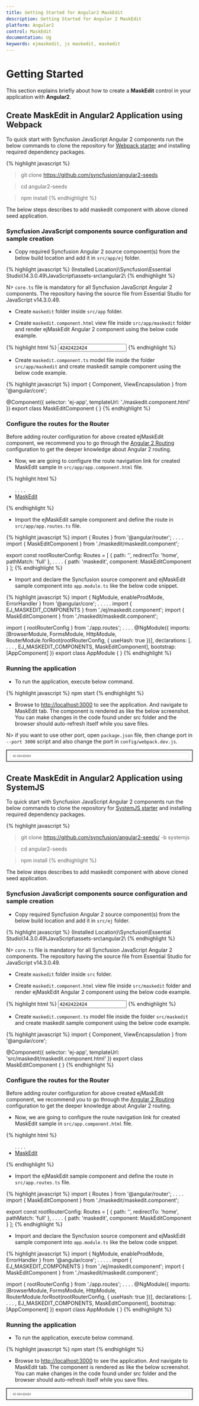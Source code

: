 ```yaml
---
title: Getting Started for Angular2 MaskEdit
description: Getting Started for Angular 2 MaskEdit
platform: Angular2
control: MaskEdit
documentation: Ug
keywords: ejmaskedit, js maskedit, maskedit
---
```


# Getting Started

This section explains briefly about how to create a **MaskEdit** control in your application with **Angular2**.

## Create MaskEdit in Angular2 Application using Webpack

To quick start with Syncfusion JavaScript Angular 2 components run the below commands to clone the repository for [Webpack starter](https://github.com/syncfusion/angular2-seeds) and installing required dependency packages.

{% highlight javascript %}
 > git clone https://github.com/syncfusion/angular2-seeds

 > cd angular2-seeds

 > npm install
{% endhighlight %}

The below steps describes to add maskedit component with above cloned seed application.

### Syncfusion JavaScript components source configuration and sample creation

* Copy required Syncfusion Angular 2 source component(s) from the below build location and add it in `src/app/ej` folder.

{% highlight javascript %}
(Installed Location)\Syncfusion\Essential Studio\14.3.0.49\JavaScript\assets-src\angular2\ 
{% endhighlight %}

N> `core.ts` file is mandatory for all Syncfusion JavaScript Angular 2 components. The repository having the source file from Essential Studio for JavaScript v14.3.0.49.

* Create `maskedit` folder inside `src/app` folder.

* Create `maskedit.component.html` view file inside `src/app/maskedit` folder and render ejMaskEdit Angular 2 component using the below code example. 

{% highlight html %}
    <input id="maskedit" ej-maskedit value="4242422424" inputMode="ej.InputMode.Text" maskFormat='99 999-99999' width="100%" />
{% endhighlight %}

* Create `maskedit.component.ts` model file inside the folder `src/app/maskedit` and create maskedit sample component using the below code example.

{% highlight javascript %}
import { Component, ViewEncapsulation } from '@angular/core';

@Component({
  selector: 'ej-app',
  templateUrl: './maskedit.component.html'
})
export class MaskEditComponent { }
{% endhighlight %}

### Configure the routes for the Router

Before adding router configuration for above created ejMaskEdit component, we recommend you to go through the [Angular 2 Routing](https://angular.io/docs/ts/latest/guide/router.html) configuration to get the deeper knowledge about Angular 2 routing. 

* Now, we are going to configure the route navigation link for created MaskEdit sample in `src/app/app.component.html` file.

{% highlight html %}
<div>
	<ul class="nav navbar-nav">
		. . . .
		<li><a data-toggle="collapse" data-target="#skeleton-navigation-navbar-collapse.in" href="#maskedit" [routerLink]="['/maskedit']">MaskEdit </a></li>
	</ul>
</div>
<main>
	<router-outlet></router-outlet>
</main>
{% endhighlight %}

* Import the ejMaskEdit sample component and define the route in `src/app/app.routes.ts` file.

{% highlight javascript %}
import { Routes } from '@angular/router';
. . . . 
import { MaskEditComponent } from './maskedit/maskedit.component';

export const rootRouterConfig: Routes = [
    { path: '', redirectTo: 'home', pathMatch: 'full' },
    . . . . 
    { path: 'maskedit', component: MaskEditComponent }
];
{% endhighlight %}

* Import and declare the Syncfusion source component and ejMaskEdit sample component into `app.module.ts` like the below code snippet.

{% highlight javascript %}
import { NgModule, enableProdMode, ErrorHandler } from '@angular/core';
. . . . . 
import { EJ_MASKEDIT_COMPONENTS } from './ej/maskedit.component';
import { MaskEditComponent } from './maskedit/maskedit.component';

import { rootRouterConfig } from './app.routes';
. . . . 
@NgModule({
  imports: [BrowserModule, FormsModule, HttpModule, RouterModule.forRoot(rootRouterConfig, { useHash: true })],
  declarations: [. . . . , EJ_MASKEDIT_COMPONENTS, MaskEditComponent],
  bootstrap: [AppComponent]
})
export class AppModule { }
{% endhighlight %}

### Running the application

* To run the application, execute below command.

{% highlight javascript %}
npm start
{% endhighlight %}

* Browse to [http://localhost:3000](http://localhost:3000) to see the application. And navigate to MaskEdit tab. The component is rendered as like the below screenshot. You can make changes in the code found under src folder and the browser should auto-refresh itself while you save files. 

N> if you want to use other port, open `package.json` file, then change port in `--port 3000` script and also change the port in `config/webpack.dev.js`.

![](Getting-Started_images/Getting-Started_img1.jpeg)

## Create MaskEdit in Angular2 Application using SystemJS  

To quick start with Syncfusion JavaScript Angular 2 components run the below commands to clone the repository for [SystemJS starter](https://github.com/syncfusion/angular2-seeds/tree/systemjs) and installing required dependency packages.

{% highlight javascript %}
 > git clone https://github.com/syncfusion/angular2-seeds/ -b systemjs

 > cd angular2-seeds

 > npm install
{% endhighlight %}

The below steps describes to add maskedit component with above cloned seed application.

### Syncfusion JavaScript components source configuration and sample creation

* Copy required Syncfusion Angular 2 source component(s) from the below build location and add it in `src/ej` folder.

{% highlight javascript %}
(Installed Location)\Syncfusion\Essential Studio\14.3.0.49\JavaScript\assets-src\angular2\ 
{% endhighlight %}

N> `core.ts` file is mandatory for all Syncfusion JavaScript Angular 2 components. The repository having the source file from Essential Studio for JavaScript v14.3.0.49.

* Create `maskedit` folder inside `src` folder.

* Create `maskedit.component.html` view file inside `src/maskedit` folder and render ejMaskEdit Angular 2 component using the below code example. 

{% highlight html %}
     <input id="maskedit" ej-maskedit value="4242422424" inputMode="ej.InputMode.Text" maskFormat='99 999-99999' width="100%" />
{% endhighlight %}

* Create `maskedit.component.ts` model file inside the folder `src/maskedit` and create maskedit sample component using the below code example.

{% highlight javascript %}
import { Component, ViewEncapsulation } from '@angular/core';

@Component({
  selector: 'ej-app',
  templateUrl: 'src/maskedit/maskedit.component.html'
})
export class MaskEditComponent { }
{% endhighlight %}

### Configure the routes for the Router

Before adding router configuration for above created ejMaskEdit component, we recommend you to go through the [Angular 2 Routing](https://angular.io/docs/ts/latest/guide/router.html) configuration to get the deeper knowledge about Angular 2 routing. 

* Now, we are going to configure the route navigation link for created MaskEdit sample in `src/app.component.html` file.

{% highlight html %}
<div>
	<ul class="nav navbar-nav">
		. . . .
		<li><a data-toggle="collapse" data-target="#skeleton-navigation-navbar-collapse.in" href="#maskedit" [routerLink]="['/maskedit']">MaskEdit </a></li>
	</ul>
</div>
<main>
	<router-outlet></router-outlet>
</main>
{% endhighlight %}

* Import the ejMaskEdit sample component and define the route in `src/app.routes.ts` file.

{% highlight javascript %}
import { Routes } from '@angular/router';
. . . . 
import { MaskEditComponent } from './maskedit/maskedit.component';

export const rootRouterConfig: Routes = [
    { path: '', redirectTo: 'home', pathMatch: 'full' },
    . . . . 
    { path: 'maskedit', component: MaskEditComponent }
];
{% endhighlight %}

* Import and declare the Syncfusion source component and ejMaskEdit sample component into `app.module.ts` like the below code snippet.

{% highlight javascript %}
import { NgModule, enableProdMode, ErrorHandler } from '@angular/core';
. . . . . 
import { EJ_MASKEDIT_COMPONENTS } from './ej/maskedit.component';
import { MaskEditComponent } from './maskedit/maskedit.component';

import { rootRouterConfig } from './app.routes';
. . . . 
@NgModule({
  imports: [BrowserModule, FormsModule, HttpModule, RouterModule.forRoot(rootRouterConfig, { useHash: true })],
  declarations: [. . . . , EJ_MASKEDIT_COMPONENTS, MaskEditComponent],
  bootstrap: [AppComponent]
})
export class AppModule { }
{% endhighlight %}

### Running the application

* To run the application, execute below command.

{% highlight javascript %}
npm start
{% endhighlight %}

* Browse to [http://localhost:3000](http://localhost:3000) to see the application. And navigate to MaskEdit tab. The component is rendered as like the below screenshot. You can make changes in the code found under src folder and the browser should auto-refresh itself while you save files. 

![](Getting-Started_images/Getting-Started_img1.jpeg)

